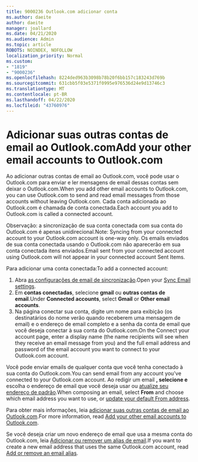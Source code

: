 ```yaml
---
title: 9000236 Outlook.com adicionar conta
ms.author: daeite
author: daeite
manager: joallard
ms.date: 04/21/2020
ms.audience: Admin
ms.topic: article
ROBOTS: NOINDEX, NOFOLLOW
localization_priority: Normal
ms.custom:
- "1819"
- "9000236"
ms.openlocfilehash: 8224ded963b3098b78b20f6bb157c183243d769b
ms.sourcegitcommit: 631cbb5f03e5371f0995e976536d24e9d13746c3
ms.translationtype: MT
ms.contentlocale: pt-BR
ms.lasthandoff: 04/22/2020
ms.locfileid: "43760976"
---
```

# <a name="add-your-other-email-accounts-to-outlookcom"></a><span data-ttu-id="14f47-102">Adicionar suas outras contas de email ao Outlook.com</span><span class="sxs-lookup"><span data-stu-id="14f47-102">Add your other email accounts to Outlook.com</span></span>

<span data-ttu-id="14f47-103">Ao adicionar outras contas de email ao Outlook.com, você pode usar o Outlook.com para enviar e ler mensagens de email dessas contas sem deixar o Outlook.com.</span><span class="sxs-lookup"><span data-stu-id="14f47-103">When you add other email accounts to Outlook.com, you can use Outlook.com to send and read email messages from those accounts without leaving Outlook.com.</span></span> <span data-ttu-id="14f47-104">Cada conta adicionada ao Outlook.com é chamada de conta conectada.</span><span class="sxs-lookup"><span data-stu-id="14f47-104">Each account you add to Outlook.com is called a connected account.</span></span>

<span data-ttu-id="14f47-105">Observação: a sincronização de sua conta conectada com sua conta do Outlook.com é apenas unidirecional.</span><span class="sxs-lookup"><span data-stu-id="14f47-105">Note: Syncing from your connected account to your Outlook.com account is one-way only.</span></span> <span data-ttu-id="14f47-106">Os emails enviados de sua conta conectada usando o Outlook.com não aparecerão em sua conta conectada itens enviados.</span><span class="sxs-lookup"><span data-stu-id="14f47-106">Email sent from your connected account using Outlook.com will not appear in your connected account Sent Items.</span></span>

<span data-ttu-id="14f47-107">Para adicionar uma conta conectada:</span><span class="sxs-lookup"><span data-stu-id="14f47-107">To add a connected account:</span></span>

1. <span data-ttu-id="14f47-108">Abra [as configurações de email de sincronização](https://go.microsoft.com/fwlink/?linkid=875264).</span><span class="sxs-lookup"><span data-stu-id="14f47-108">Open your [Sync Email settings](https://go.microsoft.com/fwlink/?linkid=875264).</span></span>
2. <span data-ttu-id="14f47-109">Em **contas conectadas**, selecione **gmail** ou **outras contas de email**.</span><span class="sxs-lookup"><span data-stu-id="14f47-109">Under **Connected accounts**, select **Gmail** or **Other email accounts**.</span></span>
3. <span data-ttu-id="14f47-110">Na página conectar sua conta, digite um nome para exibição (os destinatários do nome verão quando receberem uma mensagem de email) e o endereço de email completo e a senha da conta de email que você deseja conectar à sua conta do Outlook.com.</span><span class="sxs-lookup"><span data-stu-id="14f47-110">On the Connect your account page, enter a display name (the name recipients will see when they receive an email message from you) and the full email address and password of the email account you want to connect to your Outlook.com account.</span></span>

<span data-ttu-id="14f47-111">Você pode enviar emails de qualquer conta que você tenha conectado à sua conta do Outlook.com.</span><span class="sxs-lookup"><span data-stu-id="14f47-111">You can send email from any account you've connected to your Outlook.com account.</span></span> <span data-ttu-id="14f47-112">Ao redigir um email **, selecione e** escolha o endereço de email que você deseja usar ou [atualize seu endereço de padrão](https://go.microsoft.com/fwlink/?linkid=875264).</span><span class="sxs-lookup"><span data-stu-id="14f47-112">When composing an email, select **From** and choose which email address you want to use, or [update your default From address](https://go.microsoft.com/fwlink/?linkid=875264).</span></span>

<span data-ttu-id="14f47-113">Para obter mais informações, leia [adicionar suas outras contas de email ao Outlook.com](https://support.office.com/article/c5224df4-5885-4e79-91ba-523aa743f0ba?wt.mc_id=Office_Outlook_com_Alchemy).</span><span class="sxs-lookup"><span data-stu-id="14f47-113">For more information, read [Add your other email accounts to Outlook.com](https://support.office.com/article/c5224df4-5885-4e79-91ba-523aa743f0ba?wt.mc_id=Office_Outlook_com_Alchemy).</span></span>

<span data-ttu-id="14f47-114">Se você deseja criar um novo endereço de email que usa a mesma conta do Outlook.com, leia [Adicionar ou remover um alias de email](https://support.office.com/article/459b1989-356d-40fa-a689-8f285b13f1f2?wt.mc_id=Office_Outlook_com_Alchemy).</span><span class="sxs-lookup"><span data-stu-id="14f47-114">If you want to create a new email address that uses the same Outlook.com account, read [Add or remove an email alias](https://support.office.com/article/459b1989-356d-40fa-a689-8f285b13f1f2?wt.mc_id=Office_Outlook_com_Alchemy).</span></span>
